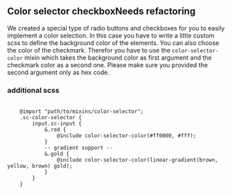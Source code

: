 <h2>Color selector checkbox<span class="status refactor">Needs refactoring</span></h2>

We created a special type of radio buttons and checkboxes for you to easily implement a color selection. In this case you have to write a little custom scss to define the background color of the elements. You can also choose the color of the checkmark. Therefor you have to use the `color-selector-color` mixin which takes the background color as first argument and the checkmark color as a second one. Please make sure you provided the second argument only as hex code.

### additional scss

<pre>
    <code class="css">
    @import "path/to/mixins/color-selector";
    .sc-color-selector {
        input.sc-input {
            &.red {
                @include color-selector-color(#ff0000, #fff);
            }
            -- gradient support --
            &.gold {
                @include color-selector-color(linear-gradient(brown, yellow, brown) gold);
            }
        }
    }
    </code>
</pre>

<style>
.sc-color-selector input.red+label:before{background:#d91a2a;background-position:50% 50%}.sc-color-selector input.red:checked+label:before{background:url(data:image/svg+xml;charset=US-ASCII,%3Csvg%20xmlns%3D%22http%3A%2F%2Fwww.w3.org%2F2000%2Fsvg%22%20height%3D%2226%22%20viewBox%3D%220%200%2026%2026%22%20width%3D%2226%22%3E%3Cstyle%20id%3D%22style3%22%20type%3D%22text%2Fcss%22%3E.st0%7Bfill%3A%23fff%3B%7D%3C%2Fstyle%3E%3Cpath%20id%3D%22polygon7%22%20class%3D%22st0%22%20d%3D%22M18.8%206.8l-7.9%207.8-3.8-3.7L5%2013l6%206L21%209z%22%2F%3E%3C%2Fsvg%3E),#d91a2a;background-position:50% 50%}
.sc-color-selector input.red[type=radio]:checked+label:before{background:url(data:image/svg+xml;charset=US-ASCII,%3Csvg%20xmlns%3D%22http%3A%2F%2Fwww.w3.org%2F2000%2Fsvg%22%20viewBox%3D%220%200%2026%2026%22%20enable-background%3D%22new%200%200%2026%2026%22%3E%3Cstyle%20type%3D%22text%2Fcss%22%3E.st0%7Bfill-rule%3Aevenodd%3Bclip-rule%3Aevenodd%3Bfill%3A%23fff%3B%7D%3C%2Fstyle%3E%3Ccircle%20cy%3D%2213%22%20cx%3D%2213%22%20r%3D%225%22%20class%3D%22st0%22%2F%3E%3C%2Fsvg%3E),#d91a2a;background-position:50% 50%}
.sc-color-selector input.yellow+label:before{background:#f7c81e;background-position:50% 50%}.sc-color-selector input.yellow:checked+label:before{background:url(data:image/svg+xml;charset=US-ASCII,%3Csvg%20xmlns%3D%22http%3A%2F%2Fwww.w3.org%2F2000%2Fsvg%22%20height%3D%2226%22%20viewBox%3D%220%200%2026%2026%22%20width%3D%2226%22%3E%3Cstyle%20id%3D%22style3%22%20type%3D%22text%2Fcss%22%3E.st0%7Bfill%3A%23333333%3B%7D%3C%2Fstyle%3E%3Cpath%20id%3D%22polygon7%22%20class%3D%22st0%22%20d%3D%22M18.8%206.8l-7.9%207.8-3.8-3.7L5%2013l6%206L21%209z%22%2F%3E%3C%2Fsvg%3E),#f7c81e;background-position:50% 50%}
.sc-color-selector input.yellow[type=radio]:checked+label:before{background:url(data:image/svg+xml;charset=US-ASCII,%3Csvg%20xmlns%3D%22http%3A%2F%2Fwww.w3.org%2F2000%2Fsvg%22%20viewBox%3D%220%200%2026%2026%22%20enable-background%3D%22new%200%200%2026%2026%22%3E%3Cstyle%20type%3D%22text%2Fcss%22%3E.st0%7Bfill-rule%3Aevenodd%3Bclip-rule%3Aevenodd%3Bfill%3A%23333333%3B%7D%3C%2Fstyle%3E%3Ccircle%20cy%3D%2213%22%20cx%3D%2213%22%20r%3D%225%22%20class%3D%22st0%22%2F%3E%3C%2Fsvg%3E),#f7c81e;background-position:50% 50%}
.sc-color-selector input.green+label:before{background:#38a614;background-position:50% 50%}.sc-color-selector input.green:checked+label:before{background:url(data:image/svg+xml;charset=US-ASCII,%3Csvg%20xmlns%3D%22http%3A%2F%2Fwww.w3.org%2F2000%2Fsvg%22%20height%3D%2226%22%20viewBox%3D%220%200%2026%2026%22%20width%3D%2226%22%3E%3Cstyle%20id%3D%22style3%22%20type%3D%22text%2Fcss%22%3E.st0%7Bfill%3A%23fff%3B%7D%3C%2Fstyle%3E%3Cpath%20id%3D%22polygon7%22%20class%3D%22st0%22%20d%3D%22M18.8%206.8l-7.9%207.8-3.8-3.7L5%2013l6%206L21%209z%22%2F%3E%3C%2Fsvg%3E),#38a614;background-position:50% 50%}
.sc-color-selector input.green[type=radio]:checked+label:before{background:url(data:image/svg+xml;charset=US-ASCII,%3Csvg%20xmlns%3D%22http%3A%2F%2Fwww.w3.org%2F2000%2Fsvg%22%20viewBox%3D%220%200%2026%2026%22%20enable-background%3D%22new%200%200%2026%2026%22%3E%3Cstyle%20type%3D%22text%2Fcss%22%3E.st0%7Bfill-rule%3Aevenodd%3Bclip-rule%3Aevenodd%3Bfill%3A%23fff%3B%7D%3C%2Fstyle%3E%3Ccircle%20cy%3D%2213%22%20cx%3D%2213%22%20r%3D%225%22%20class%3D%22st0%22%2F%3E%3C%2Fsvg%3E),#38a614;background-position:50% 50%}
.sc-color-selector input.gold+label:before{background:-webkit-linear-gradient(#f7e994,#d9a600);background:linear-gradient(#f7e994,#d9a600);background-position:50% 50%}.sc-color-selector input.gold:checked+label:before{background:url(data:image/svg+xml;charset=US-ASCII,%3Csvg%20xmlns%3D%22http%3A%2F%2Fwww.w3.org%2F2000%2Fsvg%22%20height%3D%2226%22%20viewBox%3D%220%200%2026%2026%22%20width%3D%2226%22%3E%3Cstyle%20id%3D%22style3%22%20type%3D%22text%2Fcss%22%3E.st0%7Bfill%3A%23old%3B%7D%3C%2Fstyle%3E%3Cpath%20id%3D%22polygon7%22%20class%3D%22st0%22%20d%3D%22M18.8%206.8l-7.9%207.8-3.8-3.7L5%2013l6%206L21%209z%22%2F%3E%3C%2Fsvg%3E),-webkit-linear-gradient(#f7e994,#d9a600);background:url(data:image/svg+xml;charset=US-ASCII,%3Csvg%20xmlns%3D%22http%3A%2F%2Fwww.w3.org%2F2000%2Fsvg%22%20height%3D%2226%22%20viewBox%3D%220%200%2026%2026%22%20width%3D%2226%22%3E%3Cstyle%20id%3D%22style3%22%20type%3D%22text%2Fcss%22%3E.st0%7Bfill%3A%23old%3B%7D%3C%2Fstyle%3E%3Cpath%20id%3D%22polygon7%22%20class%3D%22st0%22%20d%3D%22M18.8%206.8l-7.9%207.8-3.8-3.7L5%2013l6%206L21%209z%22%2F%3E%3C%2Fsvg%3E),linear-gradient(#f7e994,#d9a600);background-position:50% 50%}
.sc-color-selector input.gold[type=radio]:checked+label:before{background:url(data:image/svg+xml;charset=US-ASCII,%3Csvg%20xmlns%3D%22http%3A%2F%2Fwww.w3.org%2F2000%2Fsvg%22%20viewBox%3D%220%200%2026%2026%22%20enable-background%3D%22new%200%200%2026%2026%22%3E%3Cstyle%20type%3D%22text%2Fcss%22%3E.st0%7Bfill-rule%3Aevenodd%3Bclip-rule%3Aevenodd%3Bfill%3A%23old%3B%7D%3C%2Fstyle%3E%3Ccircle%20cy%3D%2213%22%20cx%3D%2213%22%20r%3D%225%22%20class%3D%22st0%22%2F%3E%3C%2Fsvg%3E),-webkit-linear-gradient(#f7e994,#d9a600);background:url(data:image/svg+xml;charset=US-ASCII,%3Csvg%20xmlns%3D%22http%3A%2F%2Fwww.w3.org%2F2000%2Fsvg%22%20viewBox%3D%220%200%2026%2026%22%20enable-background%3D%22new%200%200%2026%2026%22%3E%3Cstyle%20type%3D%22text%2Fcss%22%3E.st0%7Bfill-rule%3Aevenodd%3Bclip-rule%3Aevenodd%3Bfill%3A%23old%3B%7D%3C%2Fstyle%3E%3Ccircle%20cy%3D%2213%22%20cx%3D%2213%22%20r%3D%225%22%20class%3D%22st0%22%2F%3E%3C%2Fsvg%3E),linear-gradient(#f7e994,#d9a600);background-position:50% 50%}
.sc-color-selector input.blue+label:before{background:#0059b2;background-position:50% 50%}
.sc-color-selector input.blue:checked+label:before{background:url(data:image/svg+xml;charset=US-ASCII,%3Csvg%20xmlns%3D%22http%3A%2F%2Fwww.w3.org%2F2000%2Fsvg%22%20height%3D%2226%22%20viewBox%3D%220%200%2026%2026%22%20width%3D%2226%22%3E%3Cstyle%20id%3D%22style3%22%20type%3D%22text%2Fcss%22%3E.st0%7Bfill%3A%23fff%3B%7D%3C%2Fstyle%3E%3Cpath%20id%3D%22polygon7%22%20class%3D%22st0%22%20d%3D%22M18.8%206.8l-7.9%207.8-3.8-3.7L5%2013l6%206L21%209z%22%2F%3E%3C%2Fsvg%3E),#0059b2;background-position:50% 50%}
.sc-color-selector input.blue[type=radio]:checked+label:before{background:url(data:image/svg+xml;charset=US-ASCII,%3Csvg%20xmlns%3D%22http%3A%2F%2Fwww.w3.org%2F2000%2Fsvg%22%20viewBox%3D%220%200%2026%2026%22%20enable-background%3D%22new%200%200%2026%2026%22%3E%3Cstyle%20type%3D%22text%2Fcss%22%3E.st0%7Bfill-rule%3Aevenodd%3Bclip-rule%3Aevenodd%3Bfill%3A%23fff%3B%7D%3C%2Fstyle%3E%3Ccircle%20cy%3D%2213%22%20cx%3D%2213%22%20r%3D%225%22%20class%3D%22st0%22%2F%3E%3C%2Fsvg%3E),#0059b2;background-position:50% 50%}
.sc-color-selector input.orange+label:before{background:#ff7500;background-position:50% 50%}
.sc-color-selector input.orange:checked+label:before{background:url(data:image/svg+xml;charset=US-ASCII,%3Csvg%20xmlns%3D%22http%3A%2F%2Fwww.w3.org%2F2000%2Fsvg%22%20height%3D%2226%22%20viewBox%3D%220%200%2026%2026%22%20width%3D%2226%22%3E%3Cstyle%20id%3D%22style3%22%20type%3D%22text%2Fcss%22%3E.st0%7Bfill%3A%23fff%3B%7D%3C%2Fstyle%3E%3Cpath%20id%3D%22polygon7%22%20class%3D%22st0%22%20d%3D%22M18.8%206.8l-7.9%207.8-3.8-3.7L5%2013l6%206L21%209z%22%2F%3E%3C%2Fsvg%3E),#ff7500;background-position:50% 50%}
.sc-color-selector input.orange[type=radio]:checked+label:before{background:url(data:image/svg+xml;charset=US-ASCII,%3Csvg%20xmlns%3D%22http%3A%2F%2Fwww.w3.org%2F2000%2Fsvg%22%20viewBox%3D%220%200%2026%2026%22%20enable-background%3D%22new%200%200%2026%2026%22%3E%3Cstyle%20type%3D%22text%2Fcss%22%3E.st0%7Bfill-rule%3Aevenodd%3Bclip-rule%3Aevenodd%3Bfill%3A%23fff%3B%7D%3C%2Fstyle%3E%3Ccircle%20cy%3D%2213%22%20cx%3D%2213%22%20r%3D%225%22%20class%3D%22st0%22%2F%3E%3C%2Fsvg%3E),#ff7500;background-position:50% 50%}
.sc-color-selector input.other+label:before{background:url(data:image/svg+xml;base64,PHN2ZyBpZD0iRWJlbmVfMSIgeG1sbnM9Imh0dHA6Ly93d3cudzMub3JnLzIwMDAvc3ZnIiB3aWR0aD0iMzAiIGhlaWdodD0iMzAiIHZpZXdCb3g9IjAgMCAzMCAzMCI+PHN0eWxlPjwhW0NEQVRBWw0KCS5zdDB7ZmlsbDpub25lO3N0cm9rZTojQzZDNkM2O3N0cm9rZS1taXRlcmxpbWl0OjEwO30NCl1dPjwvc3R5bGU+PHBhdGggZD0iTTAgMGgzMHYzMEgweiIvPjxwYXRoIGNsYXNzPSJzdDAiIGQ9Ik0tNDAgNDBsNTAtNTBNLTMwIDQwbDUwLTUwTS0yMCA0MGw1MC01ME0tMTAgNDBsNTAtNTBNMCA0MGw1MC01ME0xMCA0MGw1MC01ME0yMCA0MGw1MC01MCIvPjwvc3ZnPg==);background-position:50% 50%}
.sc-color-selector input.other:checked+label:before{background:url(data:image/svg+xml;charset=US-ASCII,%3Csvg%20xmlns%3D%22http%3A%2F%2Fwww.w3.org%2F2000%2Fsvg%22%20height%3D%2226%22%20viewBox%3D%220%200%2026%2026%22%20width%3D%2226%22%3E%3Cstyle%20id%3D%22style3%22%20type%3D%22text%2Fcss%22%3E.st0%7Bfill%3A%23fff%3B%7D%3C%2Fstyle%3E%3Cpath%20id%3D%22polygon7%22%20class%3D%22st0%22%20d%3D%22M18.8%206.8l-7.9%207.8-3.8-3.7L5%2013l6%206L21%209z%22%2F%3E%3C%2Fsvg%3E),url(data:image/svg+xml;base64,PHN2ZyBpZD0iRWJlbmVfMSIgeG1sbnM9Imh0dHA6Ly93d3cudzMub3JnLzIwMDAvc3ZnIiB3aWR0aD0iMzAiIGhlaWdodD0iMzAiIHZpZXdCb3g9IjAgMCAzMCAzMCI+PHN0eWxlPjwhW0NEQVRBWw0KCS5zdDB7ZmlsbDpub25lO3N0cm9rZTojQzZDNkM2O3N0cm9rZS1taXRlcmxpbWl0OjEwO30NCl1dPjwvc3R5bGU+PHBhdGggZD0iTTAgMGgzMHYzMEgweiIvPjxwYXRoIGNsYXNzPSJzdDAiIGQ9Ik0tNDAgNDBsNTAtNTBNLTMwIDQwbDUwLTUwTS0yMCA0MGw1MC01ME0tMTAgNDBsNTAtNTBNMCA0MGw1MC01ME0xMCA0MGw1MC01ME0yMCA0MGw1MC01MCIvPjwvc3ZnPg==);background-position:50% 50%}
.sc-color-selector input.other[type=radio]:checked+label:before{background:url(data:image/svg+xml;charset=US-ASCII,%3Csvg%20xmlns%3D%22http%3A%2F%2Fwww.w3.org%2F2000%2Fsvg%22%20viewBox%3D%220%200%2026%2026%22%20enable-background%3D%22new%200%200%2026%2026%22%3E%3Cstyle%20type%3D%22text%2Fcss%22%3E.st0%7Bfill-rule%3Aevenodd%3Bclip-rule%3Aevenodd%3Bfill%3A%23fff%3B%7D%3C%2Fstyle%3E%3Ccircle%20cy%3D%2213%22%20cx%3D%2213%22%20r%3D%225%22%20class%3D%22st0%22%2F%3E%3C%2Fsvg%3E),url(data:image/svg+xml;base64,PHN2ZyBpZD0iRWJlbmVfMSIgeG1sbnM9Imh0dHA6Ly93d3cudzMub3JnLzIwMDAvc3ZnIiB3aWR0aD0iMzAiIGhlaWdodD0iMzAiIHZpZXdCb3g9IjAgMCAzMCAzMCI+PHN0eWxlPjwhW0NEQVRBWw0KCS5zdDB7ZmlsbDpub25lO3N0cm9rZTojQzZDNkM2O3N0cm9rZS1taXRlcmxpbWl0OjEwO30NCl1dPjwvc3R5bGU+PHBhdGggZD0iTTAgMGgzMHYzMEgweiIvPjxwYXRoIGNsYXNzPSJzdDAiIGQ9Ik0tNDAgNDBsNTAtNTBNLTMwIDQwbDUwLTUwTS0yMCA0MGw1MC01ME0tMTAgNDBsNTAtNTBNMCA0MGw1MC01ME0xMCA0MGw1MC01ME0yMCA0MGw1MC01MCIvPjwvc3ZnPg==);background-position:50% 50%}
</style>
